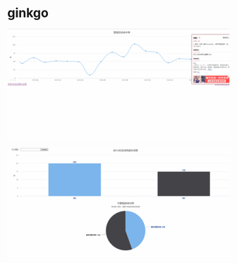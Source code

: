 # ginkgo


![大屏监控](https://raw.githubusercontent.com/fattyhan/cotton/master/%E6%B4%BB%E5%8A%A8%E9%87%91%E9%A2%9D%E7%A1%AE%E8%AE%A4%E7%BB%86%E5%88%99.gif)

![活动排行](https://github.com/fattyhan/cotton/blob/master/%E7%83%AD%E9%97%A8%E6%B4%BB%E5%8A%A8%E6%8E%92%E5%90%8D.gif)
